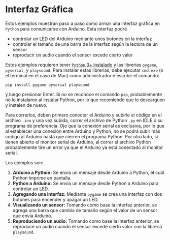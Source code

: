 # Interfaz Gráfica
Estos ejemplos muestran paso a paso como armar una interfaz gráfica en `Python` para comunicarse con Arduino. Esta interfaz podrá
* controlar un LED del Arduino mediante unos botones en la interfaz
* controlar el tamaño de una barra de la interfaz según la lectura de un sensor
* reproducir un audio cuando el sensor excede cierto valor

Estos ejemplos requieren tener [`Python` 3+ instalado](https://www.python.org/downloads/) y las librerias `pygame`, `pyserial`,  y `playsound`. Para instalar estas librerias, debe ejecutar `cmd.exe` (o el terminal en el caso de Mac) como administrador e escribir el comando: 
```
pip install pygame pyserial playsound
```
y luego presionar Enter. Si no se reconoce el comando `pip`, probablemente no lo instalaron al instalar Python, por lo que recomiendo que lo descarguen y instalen de nuevo.

Para correrlos, deben primero conectar el Arduino y subirle el código en el archivo `.ino` y una vez subida, correr el archivo de Python `.py` en IDLE o su programa de preferencia. Ojo que la conexión serial es exclusiva, por lo que al establecer una conexión entre Arduino y Python, no se podrá subir más codigo al Arduino hasta que cierren el programa Python. Por otro lado, si tienen abierto el monitor serial de Arduino, al correr el archivo Python probablemente tire un error ya que el Arduino ya está conectado al monitor serial.

Los ejemplos son:
1. **Arduino a Python:** Se envia un mensaje desde Arduino a Python, el cuál Python imprime en pantalla.
2. **Python a Arduino:** Se envia un mensaje desde Python a Arduino para controlar un LED.
3. **Agregando una interfaz:** Mediante `pygame` se crea una interfaz con dos botones para encender y apagar un LED.
4. **Visualizando un sensor:** Tomando como base la interfaz anterior, se agrega una barra que cambia de tamaño según el valor de un sensor que envia Arduino.
5. **Reproduciendo un audio:** Tomando como base la interfaz anterior, se reproduce un audio cuando el sensor excede cierto valor con la libreria `playsound`.